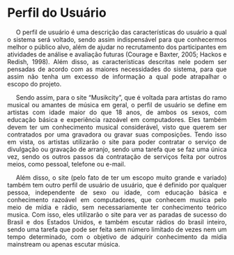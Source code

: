 # Perfil do Usuário

<p style="text-indent: 20px; text-align: justify">
O perfil de usuário é uma descrição das características do usuário a qual o sistema será voltado, sendo assim indispensável para que conhecermos melhor o público alvo, além de ajudar no recrutamento dos participantes em atividades de análise e avaliação futuras (Courage e Baxter, 2005; Hackos e Redish, 1998). Além disso, as características descritas nele podem ser pensadas de acordo com as maiores necessidades do sistema, para que assim não tenha um excesso de informação a qual pode atrapalhar o escopo do projeto.
</p>

<p style="text-indent: 20px; text-align: justify">
Sendo assim, para o site “Musikcity”, que é voltada para artistas do ramo musical ou
amantes de música em geral, o perfil de usuário se define em artistas com idade maior do
que 18 anos, de ambos os sexos, com educação básica e experiência razoável em
computadores. Eles também devem ter um conhecimento musical considerável, visto que
querem ser contratados por uma gravadora ou gravar suas composições. Tendo isso em
vista, os artistas utilizarão o site para poder contratar o serviço de divulgação ou gravação
de arranjo, sendo uma tarefa que se faz uma única vez, sendo os outros passos da
contratação de serviços feita por outros meios, como pessoal, telefone ou e-mail.
</p>
  
<p style="text-indent: 20px; text-align: justify">
Além disso, o site (pelo fato de ter um escopo muito grande e variado) também tem
outro perfil de usuário de usuário, que é definido por qualquer pessoa, independente de
sexo ou idade, com educação básica e conhecimento razoável em computadores, que
conhecem musica pelo meio de mídia e rádio, sem necessariamente ter conhecimento
teórico musica. Com isso, eles utilizarão o site para ver as paradas de sucesso do Brasil e
dos Estados Unidos, e também escutar rádios do brasil inteiro, sendo uma tarefa que pode
ser feita sem número limitado de vezes nem um tempo determinado, com o objetivo de
adquirir conhecimento da mídia mainstream ou apenas escutar música.
</p>
  
